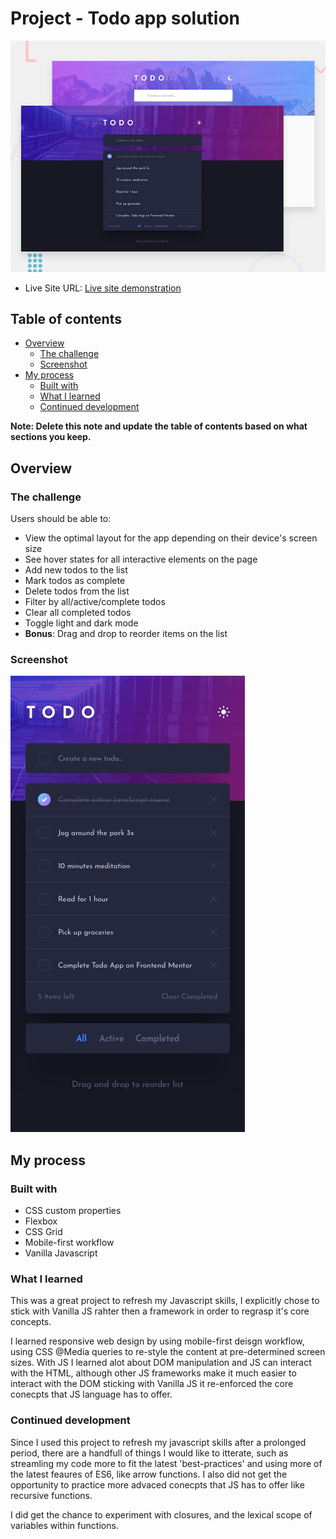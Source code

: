 # Project - Todo app solution
![screenshot of end product](design/desktop-preview.jpg)


- Live Site URL: [Live site demonstration](pierpaolo01.github.io/js-todo-app/)


## Table of contents

- [Overview](#overview)
  - [The challenge](#the-challenge)
  - [Screenshot](#screenshot)
- [My process](#my-process)
  - [Built with](#built-with)
  - [What I learned](#what-i-learned)
  - [Continued development](#continued-development)

**Note: Delete this note and update the table of contents based on what sections you keep.**

## Overview

### The challenge

Users should be able to:

- View the optimal layout for the app depending on their device's screen size
- See hover states for all interactive elements on the page
- Add new todos to the list
- Mark todos as complete
- Delete todos from the list
- Filter by all/active/complete todos
- Clear all completed todos
- Toggle light and dark mode
- **Bonus**: Drag and drop to reorder items on the list

### Screenshot

![screenshot of end product](design/mobile-design-dark.jpg)


## My process

### Built with

- CSS custom properties
- Flexbox
- CSS Grid
- Mobile-first workflow
- Vanilla Javascript


### What I learned

This was a great project to refresh my Javascript skills, I explicitly chose to stick with Vanilla JS rahter then a framework in order to regrasp it's core concepts.  

I learned responsive web design by using mobile-first deisgn workflow, using CSS @Media queries to re-style the content at pre-determined screen sizes.
With JS I learned alot about DOM manipulation and JS can interact with the HTML, although other JS frameworks make it much easier to interact with the DOM sticking with Vanilla JS it re-enforced the core conecpts that JS language has to offer.


### Continued development

Since I used this project to refresh my javascript skills after a prolonged period, there are a handfull of things I would like to itterate, such as streamling my code more to fit the latest 'best-practices' and using more of the latest feaures of ES6, like arrow functions. 
I also did not get the opportunity to practice more advaced conecpts that JS has to offer like recursive functions.

I did get the chance to experiment with closures, and the lexical scope of variables within functions.

